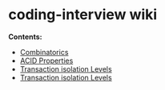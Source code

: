 # coding-interview wiki

**Contents:**
- [Combinatorics](docs/combinatorics.md)
- [ACID Properties](docs/acid.md)
- [Transaction isolation Levels](docs/transaction-isolation-levels.md)
- [Transaction isolation Levels](docs/books/Designing%20Data%20Intensive%20Applications.pdf)
